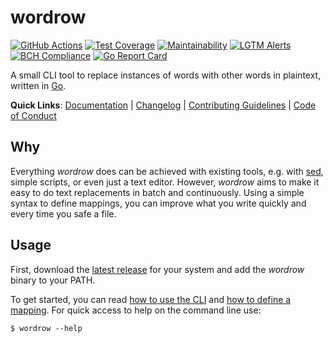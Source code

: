 # wordrow

[![GitHub Actions][ci-image]][ci-url]
[![Test Coverage][coverage-image]][coverage-url]
[![Maintainability][maintainability-image]][maintainability-url]
[![LGTM Alerts][lgtm-image]][lgtm-url]
[![BCH Compliance][bch-image]][bch-url]
[![Go Report Card][grc-image]][grc-url]

A small CLI tool to replace instances of words with other words in plaintext,
written in [Go].

**Quick Links**:
  [Documentation] |
  [Changelog] |
  [Contributing Guidelines] |
  [Code of Conduct]

## Why

Everything *wordrow* does can be achieved with existing tools, e.g. with [sed],
simple scripts, or even just a text editor. However, *wordrow* aims to make it
easy to do text replacements in batch and continuously. Using a simple syntax
to define mappings, you can improve what you write quickly and every time you
safe a file.

## Usage

First, download the [latest release] for your system and add the *wordrow*
binary to your PATH.

To get started, you can read [how to use the CLI](./docs/cli.md) and [how to
define a mapping](./docs/mapping-files.md). For quick access to help on the
command line use:

```shell
$ wordrow --help
```

[changelog]: ./CHANGELOG.md
[code of conduct]: ./CODE_OF_CONDUCT.md
[contributing guidelines]: ./CONTRIBUTING.md
[documentation]: ./docs
[go]: https://golang.org/
[latest release]: https://github.com/ericcornelissen/wordrow/releases/latest
[sed]: https://www.gnu.org/software/sed/manual/sed.html

[ci-url]: https://github.com/ericcornelissen/wordrow/actions?query=workflow%3A%22wordrow+CI%22+branch%3Amaster
[ci-image]: https://github.com/ericcornelissen/wordrow/workflows/wordrow%20CI/badge.svg?branch=master
[coverage-url]: https://codeclimate.com/github/ericcornelissen/wordrow/test_coverage
[coverage-image]: https://api.codeclimate.com/v1/badges/36d32594ea2274cbf972/test_coverage
[maintainability-url]: https://codeclimate.com/github/ericcornelissen/wordrow/maintainability
[maintainability-image]: https://api.codeclimate.com/v1/badges/36d32594ea2274cbf972/maintainability
[lgtm-url]: https://lgtm.com/projects/g/ericcornelissen/wordrow/alerts/
[lgtm-image]: https://img.shields.io/lgtm/alerts/g/ericcornelissen/wordrow.svg?logo=lgtm&logoWidth=18
[bch-url]: https://bettercodehub.com/results/ericcornelissen/wordrow
[bch-image]: https://bettercodehub.com/edge/badge/ericcornelissen/wordrow?branch=master
[grc-url]: https://goreportcard.com/report/github.com/ericcornelissen/wordrow
[grc-image]: https://goreportcard.com/badge/github.com/ericcornelissen/wordrow

